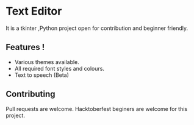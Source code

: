 # Text Editor

It is a tkinter ,Python project open for contribution and beginner friendly.


## Features !

- Various themes available.
- All required font styles and colours.
- Text to speech (Beta) 
    


## Contributing
Pull requests are welcome.
Hacktoberfest beginers are welcome for this project.

